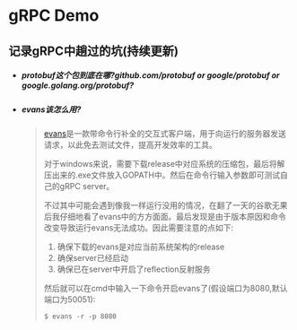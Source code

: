# gRPC Demo

<h2>记录gRPC中趟过的坑(持续更新)</h2>


- <h5>protobuf这个包到底在哪?github.com/protobuf or google/protobuf or google.golang.org/protobuf?</h5>

- <h5>evans该怎么用?</h5>
  
  > [evans](https://github.com/ktr0731/evans)是一款带命令行补全的交互式客户端，用于向运行的服务器发送请求，以此免去测试文件，提高开发效率的工具。
  >
  > 对于windows来说，需要下载release中对应系统的压缩包，最后将解压出来的.exe文件放入GOPATH中。然后在命令行输入参数即可测试自己的gRPC server。
  >
  > 不过其中可能会遇到像我一样运行没用的情况，在翻了一天的谷歌无果后我仔细地看了evans中的方方面面。最后发现是由于版本原因和命令改变导致运行evans无法成功。因此需要注意的点如下:
  >
  > 1. 确保下载的evans是对应当前系统架构的release
  > 2. 确保server已经启动
  > 3. 确保已在server中开启了reflection反射服务
  >
  > 然后就可以在cmd中输入一下命令开启evans了(假设端口为8080,默认端口为50051):
  >
  > `$ evans -r -p 8080`

